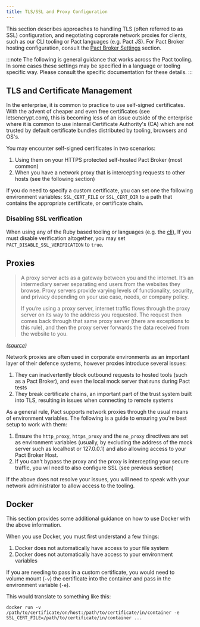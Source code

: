 ```yaml
---
title: TLS/SSL and Proxy Configuration
---
```


This section describes approaches to handling TLS (often referred to as SSL) configuration, and negotiating coprorate network proxies for clients, such as our CLI tooling or Pact languages (e.g. Pact JS). For Pact Broker hosting configuration, consult the [Pact Broker Settings](/pact_broker/configuration/settings) section.

:::note
The following is general guidance that works across the Pact tooling. In some cases these settings may be specified in a language or tooling specific way. Please consult the specific documentation for these details.
:::

## TLS and Certificate Management

In the enterprise, it is common to practice to use self-signed certificates. With the advent of cheaper and even free certificates (see letsencrypt.com), this is becoming less of an issue outside of the enterprise where it is common to use internal Certificate Authority's (CA) which are not trusted by default certificate bundles distributed by tooling, browsers and OS's.

You may encounter self-signed certificates in two scenarios:

1. Using them on your HTTPS protected self-hosted Pact Broker (most common)
2. When you have a network proxy that is intercepting requests to other hosts (see the following section)

If you do need to specify a custom certificate, you can set one the following environment variables: `SSL_CERT_FILE` or `SSL_CERT_DIR` to a path that contains the appropriate certificate, or certificate chain.


### Disabling SSL verification

When using any of the Ruby based tooling or languages (e.g. the [cli](/implementation_guides/cli)), If you must disable verification altogether, you may set `PACT_DISABLE_SSL_VERIFICATION` to `true`. 

## Proxies

> A proxy server acts as a gateway between you and the internet. It’s an intermediary server separating end users from the websites they browse. Proxy servers provide varying levels of functionality, security, and privacy depending on your use case, needs, or company policy.
> 
> If you’re using a proxy server, internet traffic flows through the proxy server on its way to the address you requested. The request then comes back through that same proxy server (there are exceptions to this rule), and then the proxy server forwards the data received from the website to you.

_([source](https://faun.pub/enterprise-proxies-are-a-pain-learn-how-to-survive-the-proxy-1e28b88a16e6))_

Network proxies are often used in corporate environments as an important layer of their defence systems, however proxies introduce several issues:

1. They can inadvertently block outbound requests to hosted tools (such as a Pact Broker), and even the local mock server that runs during Pact tests
2. They break certificate chains, an important part of the trust system built into TLS, resulting in issues when connecting to remote systems

As a general rule, Pact supports network proxies through the usual means of environment variables. The following is a guide to ensuring you're best setup to work with them:

1. Ensure the `http_proxy`, `https_proxy` and the `no_proxy` directives are set as environment variables (usually, by excluding the address of the mock server such as localhost or 127.0.0.1) and also allowing access to your Pact Broker Host.
2. If you can't bypass the proxy and the proxy is intercepting your secure traffic, you wil need to also configure SSL (see previous section)

If the above does not resolve your issues, you will need to speak with your network administrator to allow access to the tooling.

## Docker

This section provides some additional guidance on how to use Docker with the above information.

When you use Docker, you must first understand a few things:

1. Docker does not automatically have access to your file system
2. Docker does not automatically have access to your environment variables

If you are needing to pass in a custom certificate, you would need to volume mount (`-v`) the certificate into the container and pass in the environment variable (`-e`).

This would translate to something like this:
```
docker run -v /path/to/certificate/on/host:/path/to/certificate/in/container -e SSL_CERT_FILE=/path/to/certificate/in/container ...
```